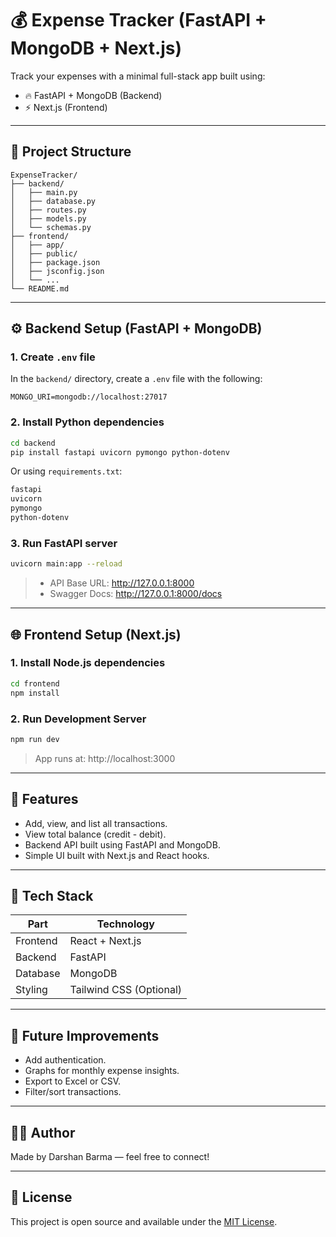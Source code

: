 # 💰 Expense Tracker (FastAPI + MongoDB + Next.js)

Track your expenses with a minimal full-stack app built using:
- 🔥 FastAPI + MongoDB (Backend)
- ⚡ Next.js (Frontend)

---

## 📁 Project Structure

```
ExpenseTracker/
├── backend/
│   ├── main.py
│   ├── database.py
│   ├── routes.py
│   ├── models.py
│   └── schemas.py
├── frontend/
│   ├── app/
│   ├── public/
│   ├── package.json
│   ├── jsconfig.json
│   └── ...
└── README.md
```

---

## ⚙️ Backend Setup (FastAPI + MongoDB)

### 1. Create `.env` file
In the `backend/` directory, create a `.env` file with the following:

```env
MONGO_URI=mongodb://localhost:27017
```

### 2. Install Python dependencies

```bash
cd backend
pip install fastapi uvicorn pymongo python-dotenv
```

Or using `requirements.txt`:

```txt
fastapi
uvicorn
pymongo
python-dotenv
```

### 3. Run FastAPI server

```bash
uvicorn main:app --reload
```

> - API Base URL: http://127.0.0.1:8000  
> - Swagger Docs: http://127.0.0.1:8000/docs

---

## 🌐 Frontend Setup (Next.js)

### 1. Install Node.js dependencies

```bash
cd frontend
npm install
```

### 2. Run Development Server

```bash
npm run dev
```

> App runs at: http://localhost:3000

---

## 🧠 Features

- Add, view, and list all transactions.
- View total balance (credit - debit).
- Backend API built using FastAPI and MongoDB.
- Simple UI built with Next.js and React hooks.

---

## 📌 Tech Stack

| Part      | Technology     |
|-----------|----------------|
| Frontend  | React + Next.js |
| Backend   | FastAPI        |
| Database  | MongoDB        |
| Styling   | Tailwind CSS (Optional) |

---

## 📂 Future Improvements

- Add authentication.
- Graphs for monthly expense insights.
- Export to Excel or CSV.
- Filter/sort transactions.

---

## 🧑‍💻 Author

Made by Darshan Barma — feel free to connect!

---

## 📝 License

This project is open source and available under the [MIT License](LICENSE).